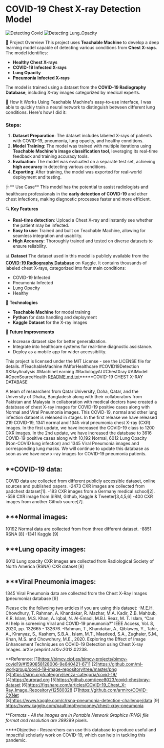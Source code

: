 # COVID-19 Chest X-ray Detection Model

![Detecting Covid](https://github.com/user-attachments/assets/b6e9cb8c-f945-4315-ac71-4b91a6e30d12)
![Detecting Lung_Opacity](https://github.com/user-attachments/assets/909deb7e-f39c-4201-86d5-7b585ef7089a)

🚀 Project Overview
This project uses **Teachable Machine** to develop a deep learning model capable of detecting various conditions from **Chest X-rays**. The model identifies:
- **Healthy Chest X-rays**
- **COVID-19 Infected X-rays**
- **Lung Opacity**
- **Pneumonia Infected X-rays**

The model is trained using a dataset from the **COVID-19 Radiography Database**, including X-ray images categorized by medical experts. 

🔧 How It Works
Using Teachable Machine's easy-to-use interface, I was able to quickly train a neural network to distinguish between different lung conditions. Here's how I did it:

### Steps:
1. **Dataset Preparation**: The dataset includes labeled X-rays of patients with COVID-19, pneumonia, lung opacity, and healthy conditions.
2. **Model Training**: The model was trained with multiple iterations using **Teachable Machine's image classification tool**, leveraging its real-time feedback and training accuracy tools.
3. **Evaluation**: The model was evaluated on a separate test set, achieving **high accuracy** in detecting various conditions.
4. **Exporting**: After training, the model was exported for real-world deployment and testing.
   
🩺** Use Case**
This model has the potential to assist radiologists and healthcare professionals in the **early detection of COVID-19** and other chest infections, making diagnostic processes faster and more efficient.

🔍 **Key Features**
- **Real-time detection**: Upload a Chest X-ray and instantly see whether the patient may be infected.
- **Easy to use**: Trained and built on Teachable Machine, allowing for seamless integration and usability.
- **High Accuracy**: Thoroughly trained and tested on diverse datasets to ensure reliability.

📊 **Dataset**
The dataset used in this model is publicly available from the **[COVID-19 Radiography Database](https://www.kaggle.com/tawsifurrahman/covid19-radiography-database)** on Kaggle. It contains thousands of labeled chest X-rays, categorized into four main conditions:
- COVID-19 Infected
- Pneumonia Infected
- Lung Opacity
- Healthy

🧠 **Technologies**
- **Teachable Machine** for model training
- **Python** for data handling and deployment
- **Kaggle Dataset** for the X-ray images

🌟 **Future Improvements**
- Increase dataset size for better generalization.
- Integrate into healthcare systems for real-time diagnostic assistance.
- Deploy as a mobile app for wider accessibility.

This project is licensed under the MIT License - see the LICENSE file for details.
#TeachableMachine #AIforHealthcare #COVID19Detection #XRayAnalysis #MachineLearning #RadiologyAI #ChestXray #AIModel #OpenSourceHealth
[README.md.txt](https://github.com/user-attachments/files/17373274/README.md.txt)*****COVID-19 CHEST X-RAY DATABASE

A team of researchers from Qatar University, Doha, Qatar, and the University of Dhaka, Bangladesh along with their collaborators from Pakistan and Malaysia in collaboration with medical doctors have created a database of chest X-ray images for COVID-19 positive cases along with Normal and Viral Pneumonia images. This COVID-19, normal and other lung infection dataset is released in stages. In the first release we have released 219 COVID-19, 1341 normal and 1345 viral pneumonia chest X-ray (CXR) images. In the first update, we have increased the COVID-19 class to 1200 CXR images. In the 2nd update, we have increased the database to 3616 COVID-19 positive cases along with 10,192 Normal, 6012 Lung Opacity (Non-COVID lung infection) and 1345 Viral Pneumonia images and corresponding lung masks. We will continue to update this database as soon as we have new x-ray images for COVID-19 pneumonia patients.  


**COVID-19 data:
-----------------------
COVID data are collected from different publicly accessible dataset, online sources and published papers.
-2473 CXR images are collected from padchest dataset[1].
-183 CXR images from a Germany medical school[2].
-559 CXR image from SIRM, Github, Kaggle & Tweeter[3,4,5,6]
-400 CXR images from another Github source[7].


***Normal images:
---------------------------------------- 
10192 Normal data are collected from from three different dataset.
-8851 RSNA [8]
-1341 Kaggle [9]


***Lung opacity images:
---------------------------------------- 
6012 Lung opacity CXR images are collected from Radiological Society of North America (RSNA) CXR dataset  [8]

***Viral Pneumonia images:
---------------------------------------- 
1345 Viral Pneumonia data are collected from  the Chest X-Ray Images (pneumonia) database [9]

Please cite the follwoing two articles if you are using this dataset:
-M.E.H. Chowdhury, T. Rahman, A. Khandakar, R. Mazhar, M.A. Kadir, Z.B. Mahbub, K.R. Islam, M.S. Khan, A. Iqbal, N. Al-Emadi, M.B.I. Reaz, M. T. Islam, “Can AI help in screening Viral and COVID-19 pneumonia?” IEEE Access, Vol. 8, 2020, pp. 132665 - 132676.
-Rahman, T., Khandakar, A., Qiblawey, Y., Tahir, A., Kiranyaz, S., Kashem, S.B.A., Islam, M.T., Maadeed, S.A., Zughaier, S.M., Khan, M.S. and Chowdhury, M.E., 2020. Exploring the Effect of Image Enhancement Techniques on COVID-19 Detection using Chest X-ray Images. arXiv preprint arXiv:2012.02238.

**Reference:
[1]https://bimcv.cipf.es/bimcv-projects/bimcv-covid19/#1590858128006-9e640421-6711
[2]https://github.com/ml-workgroup/covid-19-image-repository/tree/master/png
[3]https://sirm.org/category/senza-categoria/covid-19/
[4]https://eurorad.org
[5]https://github.com/ieee8023/covid-chestxray-dataset
[6]https://figshare.com/articles/COVID-19_Chest_X-Ray_Image_Repository/12580328
[7]https://github.com/armiro/COVID-CXNet  
[8]https://www.kaggle.com/c/rsna-pneumonia-detection-challenge/data
[9] https://www.kaggle.com/paultimothymooney/chest-xray-pneumonia


***Formats
    - All the images are in Portable Network Graphics (PNG) file format and resolution are 299*299 pixels.

****Objective
    -  Researchers can use this database to produce useful and impactful scholarly work on COVID-19, which can help in tackling this pandemic. 






